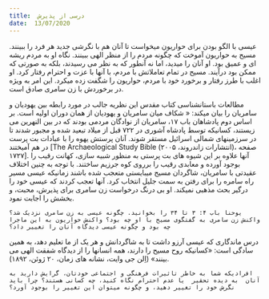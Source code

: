 ```yaml
---
title:  درسی از پذیرش
date:  13/07/2020
---
```


عیسی با الگو بودن برای حواریون میخواست تا آنان هم با نگرشی جدید هر فرد را ببینند. مسیح به حواریون آموخت که چگونه مردم را از منظر الهی ببینند. نگاه او به مردم ریشه ای و عمیق بود. او آنان را میدید، اما نه آنطور که به نظر می رسیدند، بلکه به صورتی که ممکن بود درآیند. مسیح در تمام تعاملاتش با مردم، با آنها با عزت و احترام رفتار کرد. او اغلب با طرز رفتار و برخورد خود با مردم، حواریون را شگفت زده میکرد. این امر به ویژه در برخوردش با زن سامری صادق است.

مطالعات باستانشناسی کتاب مقدس این نظریه جالب در مورد رابطه بین یهودیان و سامریان را بیان میکند: « شکاف میان سامریان و یهودیان از همان دوران اولیه است. بر اساس دوم پادشاهان باب ۱۷، سامریان از نوادگان مردمی بودند که در بین النهرین می زیستند، کسانیکه توسط پادشاه آشوری در ۷۲۲ قبل از میلاد تبعید شده و مجبور شدند تا در سرزمینهای شمالی اسرائیل مستقر شوند. آنان پرستش یهوه را با عبادات بت پرست در هم آمیختند [The Archaeological Study Bible (انتشارات زاندروند، ۲۰۰۵)، صفحه ۱۷۲۷]. آنها علاوه بر این شیوه های بت پرستی به منظور شبیه سازی، کهانت رقیب را بوجود آورده و معابدی رقیب را برروی کوه جرزیم ساختند. با توجه به چنین اختلاف عقیدتی با سامریان، شاگردان مسیح میبایستی متعجب شده باشند زمانیکه عیسی مسیر راه سامره را برای رفتن به سمت جلیل انتخاب کرد. آنها تعجب کردند که عیسی خود را درگیر بحث مذهبی نمیکند. او بی درنگ درخواست زن سامری برای پذیرش، محبت، و بخشش را اجابت نمود.

`یوحنا باب ۴: ۳ تا ۳۴ را بخوانید. چگونه عیسی به زن سامری نزدیک شد؟ واکنش زن سامری به گفتگوی مسیح با او چه بود؟ واکنش حواریون به این ماجرا چه بود و چگونه عیسی دیدگاه آنان را تغییر داد؟`

درس ماندگاری که عیسی آرزو داشت تا به شاگردانش و هر یک از ما تعلیم دهد، به همین سادگی است: «کسانیکه روح مسیح را دارند، همه انسانها را از دیدگاه شفقت الهی می بینند» (اِلن جی وایت، نشانه های زمان، ۲۰ ژوئن، ۱۸۹۲).

`افرادیکه شما به خاطر تاثیرات فرهنگی و اجتماعی خودتان، گرایش دارید به آنان  به دیده تحقیر  یا عدم احترام نگاه کنید، چه کسانی هستند؟ چرا باید نگرش خود را تغییر دهید، و چگونه میتوان این تغییر را بوجود آورد؟`